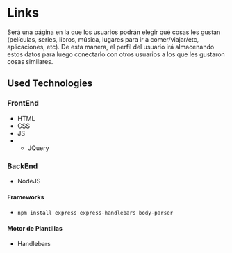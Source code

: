 # Links
Será una página en la que los usuarios podrán elegir qué cosas les gustan (películas, series, libros, música, lugares para ir a comer/viajar/etc, aplicaciones, etc). De esta manera, el perfil del usuario irá almacenando estos datos para luego conectarlo con otros usuarios a los que les gustaron cosas similares.

## Used Technologies

### FrontEnd
* HTML
* CSS
* JS
* * JQuery

### BackEnd
* NodeJS

#### Frameworks
* `npm install express express-handlebars body-parser`

#### Motor de Plantillas
* Handlebars

